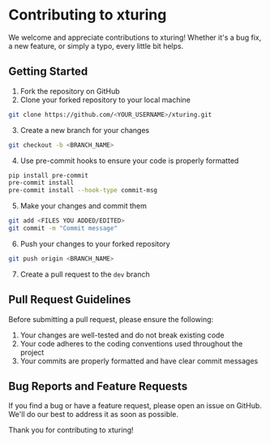 # Contributing to xturing

We welcome and appreciate contributions to xturing! Whether it's a bug fix, a new feature, or simply a typo, every little bit helps.

## Getting Started

1. Fork the repository on GitHub
2. Clone your forked repository to your local machine

```bash
git clone https://github.com/<YOUR_USERNAME>/xturing.git
```

3. Create a new branch for your changes

```bash
git checkout -b <BRANCH_NAME>
```

4. Use pre-commit hooks to ensure your code is properly formatted

```bash
pip install pre-commit
pre-commit install
pre-commit install --hook-type commit-msg
```

5. Make your changes and commit them

```bash
git add <FILES YOU ADDED/EDITED>
git commit -m "Commit message"
```

6. Push your changes to your forked repository

```bash
git push origin <BRANCH_NAME>
```

7. Create a pull request to the `dev` branch

## Pull Request Guidelines

Before submitting a pull request, please ensure the following:

1. Your changes are well-tested and do not break existing code
2. Your code adheres to the coding conventions used throughout the project
3. Your commits are properly formatted and have clear commit messages

## Bug Reports and Feature Requests

If you find a bug or have a feature request, please open an issue on GitHub. We'll do our best to address it as soon as
possible.

Thank you for contributing to xturing!
